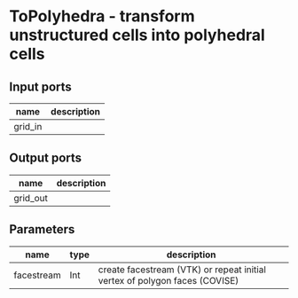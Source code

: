 [headline]:<>
ToPolyhedra - transform unstructured cells into polyhedral cells
================================================================
[headline]:<>
[inputPorts]:<>
Input ports
-----------
|name|description|
|-|-|
|grid_in||


[inputPorts]:<>
[outputPorts]:<>
Output ports
------------
|name|description|
|-|-|
|grid_out||


[outputPorts]:<>
[parameters]:<>
Parameters
----------
|name|type|description|
|-|-|-|
|facestream|Int|create facestream (VTK) or repeat initial vertex of polygon faces (COVISE)|

[parameters]:<>
